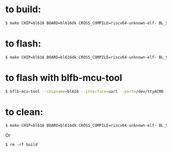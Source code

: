 # to build:

```bash
$ make CHIP=bl616 BOARD=bl616dk CROSS_COMPILE=riscv64-unknown-elf- BL_SDK_BASE=<bl_mcu_sdk path>
```
# to flash:

```bash
$ make CHIP=bl616 BOARD=bl616dk CROSS_COMPILE=riscv64-unknown-elf- BL_SDK_BASE=<bl_mcu_sdk path> COMX=/dev/ttyACM0 flash
```
# to flash with blfb-mcu-tool

```bash
$ bflb-mcu-tool --chipname=bl616 --interface=uart --port=/dev/ttyACM0 --baudrate=2000000 --firmware=build/build_out/blink_m0s_dock_bl616.bin --addr 0x1000
```

# to clean:

```bash
$ make CHIP=bl616 BOARD=bl616dk CROSS_COMPILE=riscv64-unknown-elf- BL_SDK_BASE=<bl_mcu_sdk path> flash
```
Or
```
$ rm -rf build
```
